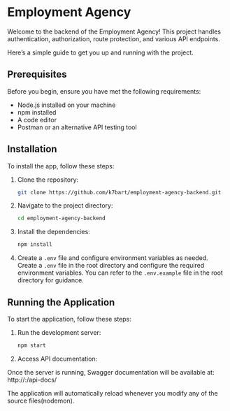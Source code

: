 # Employment Agency

Welcome to the backend of the Employment Agency! This project handles authentication, authorization, route protection, and various API endpoints.

Here’s a simple guide to get you up and running with the project.

## Prerequisites

Before you begin, ensure you have met the following requirements:

- Node.js installed on your machine
- npm installed
- A code editor
- Postman or an alternative API testing tool

## Installation

To install the app, follow these steps:

1. Clone the repository:

   ```bash
   git clone https://github.com/k7bart/employment-agency-backend.git
   ```

2. Navigate to the project directory:

   ```bash
   cd employment-agency-backend
   ```

3. Install the dependencies:

   ```bash
   npm install
   ```

4. Create a `.env` file and configure environment variables as needed.
   Create a `.env` file in the root directory and configure the required environment variables. You can refer to the `.env.example` file in the root directory for guidance.

## Running the Application

To start the application, follow these steps:

1. Run the development server:

   ```bash
   npm start
   ```

2. Access API documentation:

Once the server is running, Swagger documentation will be available at: http://<your-host>:<your-port>/api-docs/

The application will automatically reload whenever you modify any of the source files(nodemon).
